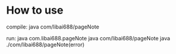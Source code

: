 # How to use

compile: 
    java com/libai688/pageNote 

run:
    java com.libai688.pageNote
    java com/libai688/pageNote
    java ./com/libai688/pageNote(error)